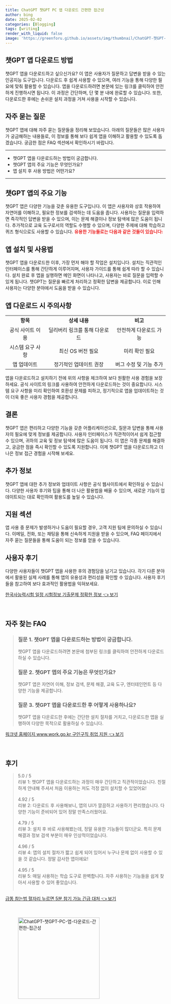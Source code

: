 ```yaml
---
title: ChatGPT 챗GPT PC 앱 다운로드 간편한 접근성
author: bing
date: 2025-02-02
categories: [Blogging]
tags: [writing]
render_with_liquid: false
image: 'https://greenforu.github.io/assets/img/thumbnail/ChatGPT-챗GPT-PC-앱-다운로드-간편한-접근성.webp'
---
```



<h2 id='챗GPT_앱_다운로드'>챗GPT 앱 다운로드 방법</h2>

<p>챗GPT 앱을 다운로드하고 싶으신가요? 이 앱은 사용자가 질문하고 답변을 받을 수 있는 인공지능 도구입니다. 다운로드 후 쉽게 사용할 수 있으며, 여러 기능을 통해 다양한 필요에 맞춰 활용할 수 있습니다. 앱을 다운로드하려면 본문에 있는 링크를 클릭하여 안전하게 진행하시면 됩니다. 이 과정은 간단하며, 단 몇 분 내에 완료할 수 있습니다. 또한, 다운로드한 후에는 손쉬운 설치 과정을 거쳐 사용을 시작할 수 있습니다.</p>

<h2 id='자주_묻는_질문'>자주 묻는 질문</h2>

<p>챗GPT 앱에 대해 자주 묻는 질문들을 정리해 보았습니다. 아래의 질문들은 많은 사용자가 궁금해하는 내용들로, 이 정보를 통해 보다 쉽게 앱을 이해하고 활용할 수 있도록 돕겠습니다. 궁금한 점은 FAQ 섹션에서 확인하시기 바랍니다.</p>

<hr />

<ul>
    <li>챗GPT 앱을 다운로드하는 방법이 궁금합니다.</li>
    <li>챗GPT 앱의 주요 기능은 무엇인가요?</li>
    <li>앱 설치 후 사용 방법은 어떤가요?</li>
</ul>

<hr />

<h2 id='앱의_주요_기능'>챗GPT 앱의 주요 기능</h2>

<p>챗GPT 앱은 다양한 기능을 갖춘 유용한 도구입니다. 이 앱은 사용자와 상호 작용하여 자연어를 이해하고, 필요한 정보를 검색하는 데 도움을 줍니다. 사용자는 질문을 입력하면 즉각적인 답변을 받을 수 있으며, 이는 문제 해결이나 정보 탐색에 많은 도움이 됩니다. 추가적으로 교육 도구로서의 역할도 수행할 수 있으며, 다양한 주제에 대해 학습하고 퀴즈 형식으로도 사용할 수 있습니다. <b><span style="color: #ee2323;">유용한 기능들로는 다음과 같은 것들이 있습니다:</span></b></p>

<h2 id='앱_설치_및_사용법'>앱 설치 및 사용법</h2>

<p>챗GPT 앱을 다운로드한 이후, 가장 먼저 해야 할 작업은 설치입니다. 설치는 직관적인 인터페이스를 통해 간단하게 이루어지며, 사용자 가이드를 통해 쉽게 따라 할 수 있습니다. 설치 완료 후 앱을 실행하면 메인 화면이 나타나고, 사용자는 바로 질문을 입력할 수 있게 됩니다. 챗GPT는 질문을 빠르게 처리하고 정확한 답변을 제공합니다. 이로 인해 사용자는 다양한 분야에서 도움을 받을 수 있습니다.</p>

<h2 id='앱_다운로드_시_주의사항'>앱 다운로드 시 주의사항</h2>

<table>
    <tr>
        <td style="text-align: center; height: 17px;"><b>항목</b></td>
        <td style="text-align: center; height: 17px;"><b>상세 내용</b></td>
        <td style="text-align: center; height: 17px;"><b>비고</b></td>
    </tr>
    <tr>
        <td style="text-align: center; height: 17px;">공식 사이트 이용</td>
        <td style="text-align: center; height: 17px;">딜리버리 링크를 통해 다운로드</td>
        <td style="text-align: center; height: 17px;">안전하게 다운로드 가능</td>
    </tr>
    <tr>
        <td style="text-align: center; height: 17px;">시스템 요구 사항</td>
        <td style="text-align: center; height: 17px;">최신 OS 버전 필요</td>
        <td style="text-align: center; height: 17px;">미리 확인 필요</td>
    </tr>
    <tr>
        <td style="text-align: center; height: 17px;">앱 업데이트</td>
        <td style="text-align: center; height: 17px;">정기적인 업데이트 권장</td>
        <td style="text-align: center; height: 17px;">버그 수정 및 기능 추가</td>
    </tr>
</table>

<p>앱을 다운로드하고 설치하기 전에 위의 사항을 체크하여 보다 원활한 사용 경험을 보장하세요. 공식 사이트의 링크를 사용하여 안전하게 다운로드하는 것이 중요합니다. 시스템 요구 사항을 미리 확인하여 호환성 문제를 피하고, 정기적으로 앱을 업데이트하는 것이 더욱 좋은 사용자 경험을 제공합니다.</p>

<h2 id='결론'>결론</h2>

<p>챗GPT 앱은 편리하고 다양한 기능을 갖춘 어플리케이션으로, 질문과 답변을 통해 사용자의 필요에 맞게 정보를 제공합니다. 사용자 인터페이스가 직관적이어서 쉽게 접근할 수 있으며, 귀하의 교육 및 정보 탐색에 많은 도움이 됩니다. 이 앱은 각종 문제를 해결하고, 궁금한 점을 즉시 확인할 수 있도록 지원합니다. 이제 챗GPT 앱을 다운로드하고 더 나은 정보 접근 경험을 시작해 보세요.</p>

<h2 id='추가정보'>추가 정보</h2>

<p>챗GPT 앱에 대한 추가 정보와 업데이트 사항은 공식 웹사이트에서 확인하실 수 있습니다. 다양한 사용자 후기와 팁을 통해 더 나은 활용법을 배울 수 있으며, 새로운 기능이 업데이트되는 대로 확인하여 활용도를 높일 수 있습니다.</p>

<h2 id='지원섹션'>지원 섹션</h2>

<p>앱 사용 중 문제가 발생하거나 도움이 필요할 경우, 고객 지원 팀에 문의하실 수 있습니다. 이메일, 전화, 또는 채팅을 통해 신속하게 지원을 받을 수 있으며, FAQ 페이지에서 자주 묻는 질문들을 통해 도움이 되는 정보를 얻을 수 있습니다.</p>

<h2 id='사용자_후기'>사용자 후기</h2>

<p>다양한 사용자들이 챗GPT 앱을 사용한 후의 경험담을 남기고 있습니다. 각기 다른 분야에서 활용된 실제 사례를 통해 앱의 유용성과 편리성을 확인할 수 있습니다. 사용자 후기들을 참고하여 보다 효과적인 활용법을 익혀보세요.</p>


<p><a class="click-button" title="한국사능력시험 일정 시험정보 기출문제 정확한 정보" href="https://greenforu.github.io/posts/%ED%95%9C%EA%B5%AD%EC%82%AC%EB%8A%A5%EB%A0%A5%EC%8B%9C%ED%97%98-%EC%9D%BC%EC%A0%95-%EC%8B%9C%ED%97%98%EC%A0%95%EB%B3%B4-%EA%B8%B0%EC%B6%9C%EB%AC%B8%EC%A0%9C-%EC%A0%95%ED%99%95%ED%95%9C-%EC%A0%95%EB%B3%B4/" rel="dofollow">한국사능력시험 일정 시험정보 기출문제 정확한 정보 👈 보기</a></p><br>
<h2 id='자주_찾는_FAQ'>자주 찾는 FAQ</h2>
<div itemscope="" itemtype="https://schema.org/FAQPage"> 
<blockquote> 
<div itemscope="" itemprop="mainEntity" itemtype="https://schema.org/Question"> 
<h3 itemprop="name">질문 1. 챗GPT 앱을 다운로드하는 방법이 궁금합니다.</h3> 
<div itemscope="" itemprop="acceptedAnswer" itemtype="https://schema.org/Answer"> 
<span itemprop="text"> 
<p>챗GPT 앱을 다운로드하려면 본문에 첨부된 링크를 클릭하여 안전하게 다운로드하실 수 있습니다.</p> 
</span> 
</div> 
</div> 

<div itemscope="" itemprop="mainEntity" itemtype="https://schema.org/Question"> 
<h3 itemprop="name">질문 2. 챗GPT 앱의 주요 기능은 무엇인가요?</h3> 
<div itemscope="" itemprop="acceptedAnswer" itemtype="https://schema.org/Answer"> 
<span itemprop="text"> 
<p>챗GPT 앱은 자연어 이해, 정보 검색, 문제 해결, 교육 도구, 엔터테인먼트 등 다양한 기능을 제공합니다.</p> 
</span> 
</div> 
</div> 

<div itemscope="" itemprop="mainEntity" itemtype="https://schema.org/Question"> 
<h3 itemprop="name">질문 3. 챗GPT 앱을 다운로드한 후 어떻게 사용하나요?</h3> 
<div itemscope="" itemprop="acceptedAnswer" itemtype="https://schema.org/Answer"> 
<span itemprop="text"> 
<p>챗GPT 앱을 다운로드한 후에는 간단한 설치 절차를 거치고, 다운로드한 앱을 실행하여 다양한 목적으로 활용하실 수 있습니다.</p> 
</span> 
</div> 
</div> 
</blockquote> 
</div>
<p><a class="click-button" title="워크넷 홈페이지 www.work.go.kr 구인구직 취업 지원" href="https://greenforu.github.io/posts/%EC%9B%8C%ED%81%AC%EB%84%B7-%ED%99%88%ED%8E%98%EC%9D%B4%EC%A7%80-www.work.go.kr-%EA%B5%AC%EC%9D%B8%EA%B5%AC%EC%A7%81-%EC%B7%A8%EC%97%85-%EC%A7%80%EC%9B%90/" rel="dofollow">워크넷 홈페이지 www.work.go.kr 구인구직 취업 지원 👈 보기</a></p><br>
<h2 id='후기'>후기</h2>
<div itemscope itemtype="https://schema.org/Product">
  <blockquote>
  <div itemprop="review" itemscope itemtype="https://schema.org/Review">
      <div itemprop="reviewRating" itemscope itemtype="https://schema.org/Rating"> <span itemprop="ratingValue">5.0</span> / <span itemprop="bestRating">5</span> </div>
      <span itemprop="reviewBody">리뷰 1: 챗GPT 앱을 다운로드하는 과정이 매우 간단하고 직관적이었습니다. 친절하게 안내해 주셔서 처음 이용하는 저도 걱정 없이 설치할 수 있었어요!</span>
  </div>
  <br>
  <div itemprop="review" itemscope itemtype="https://schema.org/Review">
      <div itemprop="reviewRating" itemscope itemtype="https://schema.org/Rating"> <span itemprop="ratingValue">4.92</span> / <span itemprop="bestRating">5</span> </div>
      <span itemprop="reviewBody">리뷰 2: 다운로드 후 사용해보니, 앱의 UI가 깔끔하고 사용하기 편리했습니다. 다양한 기능이 준비되어 있어 정말 만족스러웠어요.</span>
  </div>
  <br>
  <div itemprop="review" itemscope itemtype="https://schema.org/Review">
      <div itemprop="reviewRating" itemscope itemtype="https://schema.org/Rating"> <span itemprop="ratingValue">4.79</span> / <span itemprop="bestRating">5</span> </div>
      <span itemprop="reviewBody">리뷰 3: 설치 후 바로 사용해봤는데, 정말 유용한 기능들이 많더군요. 특히 문제 해결과 정보 검색 부분이 매우 인상적이었습니다.</span>
  </div>
  <br>
  <div itemprop="review" itemscope itemtype="https://schema.org/Review">
      <div itemprop="reviewRating" itemscope itemtype="https://schema.org/Rating"> <span itemprop="ratingValue">4.96</span> / <span itemprop="bestRating">5</span> </div>
      <span itemprop="reviewBody">리뷰 4: 앱의 설치 절차가 짧고 쉽게 되어 있어서 누구나 문제 없이 사용할 수 있을 것 같습니다. 정말 감사한 앱이에요!</span>
  </div>
  <br>
  <div itemprop="review" itemscope itemtype="https://schema.org/Review">
      <div itemprop="reviewRating" itemscope itemtype="https://schema.org/Rating"> <span itemprop="ratingValue">4.95</span> / <span itemprop="bestRating">5</span> </div>
      <span itemprop="reviewBody">리뷰 5: 매일 사용하는 학습 도구로 완벽합니다. 자주 사용하는 기능들을 쉽게 찾아서 사용할 수 있어 좋았습니다.</span>
  </div>
  <br>
  </blockquote>
</div>
<p><a class="click-button" title="급똥 참는법 혈자리 누르면 5분 참기 가능 긴급 대처" href="https://greenforu.github.io/posts/%EA%B8%89%EB%98%A5-%EC%B0%B8%EB%8A%94%EB%B2%95-%ED%98%88%EC%9E%90%EB%A6%AC-%EB%88%84%EB%A5%B4%EB%A9%B4-5%EB%B6%84-%EC%B0%B8%EA%B8%B0-%EA%B0%80%EB%8A%A5-%EA%B8%B4%EA%B8%89-%EB%8C%80%EC%B2%98/" rel="dofollow">급똥 참는법 혈자리 누르면 5분 참기 가능 긴급 대처 👈 보기</a></p><br>
<figure class="image"><img src="https://greenforu.github.io/assets/img/thumbnail/ChatGPT-챗GPT-PC-앱-다운로드-간편한-접근성.webp" alt="ChatGPT-챗GPT-PC-앱-다운로드-간편한-접근성" width="256" height="256"></figure>